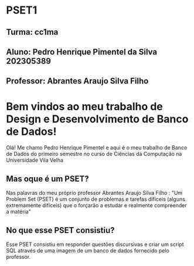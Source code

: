 # PSET1
## Turma: cc1ma
## Aluno: Pedro Henrique Pimentel da Silva 202305389
## Professor: Abrantes Araujo Silva Filho



# Bem vindos ao meu trabalho de Design e Desenvolvimento de Banco de Dados!

Olá! Me chamo Pedro Henrique Pimentel e aqui é o meu trabalho de Banco de Dados do primeiro semestre no curso de Ciências da Computação na Universidade Vila Velha

## Mas oque é um PSET?

Nas palavras do meu próprio professor Abrantes Araujo Silva Filho : 
"Um Problem Set (PSET) é um conjunto de problemas e tarefas difíceis (alguns extremamente difíceis) que o forçarão a estudar e realmente compreender a matéria"

## No que esse PSET consistiu?
Esse PSET consistiu em responder questôes discursivas e criar um script SQL através de uma imagem de um banco de dados fornecido pelo professor.
